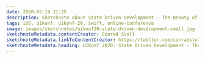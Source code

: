 ```yaml
---
date: 2020-05-19 21:25
description: Sketchnote about State Driven Development - The Beauty of Enums in Swift from UIKonf 2020 (online conference)
tags: iOS, uikonf, uikonf-20, swift, online-conference
image: images/sketchnotes/uikonf20-state-driven-development-small.jpg
sketchnoteMetadata.contentCreator: Conrad Stoll
sketchnoteMetadata.linkToContentCreator: https://twitter.com/conradstoll
sketchnoteMetadata.heading: UIKonf 2020: State Driven Development - The Beauty of Enums in Swift
---
```


